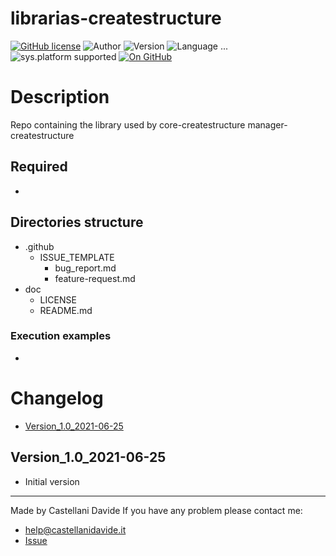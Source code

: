 # librarias-createstructure
[![GitHub license](https://img.shields.io/badge/license-GNU-green?style=flat)](https://github.com/CastellaniDavide/libreriascreatestructure-libreriascreatestructure/blob/master/LICENSE) ![Author](https://img.shields.io/badge/author-Castellani%20Davide-green?style=flat) ![Version](https://img.shields.io/badge/version-v1.0-blue?style=flat) ![Language ...](https://img.shields.io/badge/language-...-yellowgreen?style=flat) ![sys.platform supported](https://img.shields.io/badge/OS%20platform%20supported-...-blue?style=flat) [![On GitHub](https://img.shields.io/badge/on%20GitHub-True-green?style=flat&logo=github)](https://github.com/createstructure/libreriascreatestructure)

# Description
Repo containing the library used by core-createstructure  manager-createstructure

## Required
 - 
 
## Directories structure
 - .github
   - ISSUE_TEMPLATE
     - bug_report.md
     - feature-request.md
 - doc
   - LICENSE
   - README.md
   
### Execution examples
 - 

# Changelog
 - [Version_1.0_2021-06-25](#Version_10_2021-06-25)

## Version_1.0_2021-06-25
 - Initial version

---
Made by Castellani Davide 
If you have any problem please contact me:
- help@castellanidavide.it
- [Issue](https://github.com/createstructure/libreriascreatestructure/issues)
